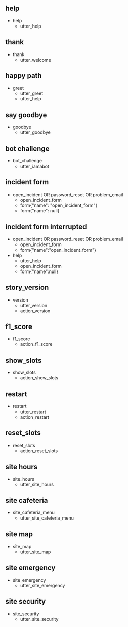 ## help
* help
  - utter_help

## thank
* thank
  - utter_welcome

## happy path
* greet
  - utter_greet
  - utter_help

## say goodbye
* goodbye
  - utter_goodbye

## bot challenge
* bot_challenge
  - utter_iamabot


## incident form
* open_incident OR password_reset OR problem_email
    - open_incident_form
    - form{"name": "open_incident_form"}
    - form{"name": null}

## incident form interrupted
* open_incident OR password_reset OR problem_email
    - open_incident_form
    - form{"name":"open_incident_form"}
* help
    - utter_help
    - open_incident_form
    - form{"name":null}

## story_version
* version
  - utter_version
  - action_version

## f1_score
* f1_score
  - action_f1_score

## show_slots
* show_slots
  - action_show_slots

## restart
* restart
  - utter_restart
  - action_restart

## reset_slots
* reset_slots
  - action_reset_slots

## site hours
* site_hours
  - utter_site_hours

## site cafeteria 
* site_cafeteria_menu
  - utter_site_cafeteria_menu

## site map
* site_map
  - utter_site_map

## site emergency
* site_emergency
  - utter_site_emergency

## site security
* site_security
  - utter_site_security
